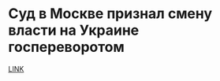 # Суд в Москве признал смену власти на Украине госпереворотом



[LINK](https://varlamov.ru/2157948.html)